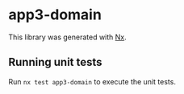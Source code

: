 # app3-domain

This library was generated with [Nx](https://nx.dev).

## Running unit tests

Run `nx test app3-domain` to execute the unit tests.
